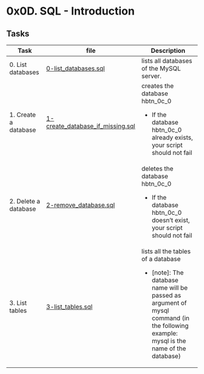 # 0x0D. SQL - Introduction

## Tasks

|  Task  | file  | Description |
|--------|-------|------------ |
|  0. List databases | [0-list_databases.sql](https://github.com/SHEFOO10/alx-higher_level_programming/tree/main/0x0D-SQL_introduction/0-list_databases.sql)  | lists all databases of the MySQL server. |
| 1. Create a database | [1-create_database_if_missing.sql](https://github.com/SHEFOO10/alx-higher_level_programming/tree/main/0x0D-SQL_introduction/1-create_database_if_missing.sql)| creates the database hbtn_0c_0<ul><li>If the database hbtn_0c_0 already exists, your script should not fail</li></ul>|
| 2. Delete a database | [2-remove_database.sql](https://github.com/SHEFOO10/alx-higher_level_programming/tree/main/0x0D-SQL_introduction/2-remove_database.sql)| deletes the database hbtn_0c_0<ul><li>If the database hbtn_0c_0 doesn’t exist, your script should not fail</li></ul>|
| 3. List tables | [3-list_tables.sql](https://github.com/SHEFOO10/alx-higher_level_programming/tree/main/0x0D-SQL_introduction/3-list_tables.sql)| lists all the tables of a database<ul><li>[note]: The database name will be passed as argument of mysql command (in the following example: mysql is the name of the database)</li></ul>|
